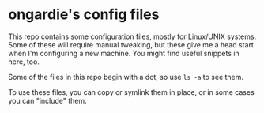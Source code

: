 # ongardie's config files

This repo contains some configuration files, mostly for Linux/UNIX systems.
Some of these will require manual tweaking, but these give me a head start
when I'm configuring a new machine. You might find useful snippets in here,
too.

Some of the files in this repo begin with a dot, so use `ls -a` to see them.

To use these files, you can copy or symlink them in place, or in some cases
you can "include" them.
